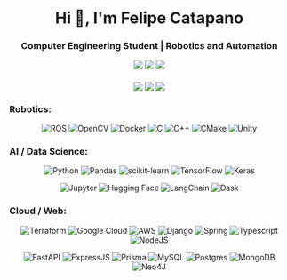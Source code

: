 <h1 align="center">Hi 👋, I'm Felipe Catapano</h1>
<h3 align="center">Computer Engineering Student | Robotics and Automation</h3>

<div align="center">
  <a target="_blank" href="https://www.linkedin.com/in/felipe-catapano/"><img src="https://img.shields.io/badge/-LinkedIn-0077B5?style=for-the-badge&logo=Linkedin&logoColor=white"></img></a>
  <a target="_blank" href="mailto:felipe_catapano@yahoo.com.br"><img src="https://img.shields.io/badge/-Email-D14836?style=for-the-badge&logo=Gmail&logoColor=white"></img></a>
  <a target="_blank" href="https://telegram.me/MekhyW"><img src="https://img.shields.io/badge/Telegram-2CA5E0?style=for-the-badge&logo=telegram&logoColor=white"> </img></a>
<div>
<br>
<div align="center">
  <img align="center" src="https://github-readme-streak-stats.herokuapp.com/?user=mekhyw&theme=dark&include_all_commits=true&count_private=true"/>
  <img align="center" src="https://github-readme-stats.vercel.app/api?username=mekhyw&show_icons=true&theme=dark&include_all_commits=true&count_private=true&rank_icon=github"/>
  <img align="center" src="https://github-readme-stats.vercel.app/api/top-langs/?username=mekhyw&theme=dark&hide=g-code,roff,jupyter%20notebook,makefile,html,c,shaderlab,asp.net,tex&layout=donut&langs_count=6"
<div>

<h3 align="left">Robotics:</h3>

![ROS](https://img.shields.io/badge/ros-%230A0FF9.svg?style=for-the-badge&logo=ros&logoColor=white)
![OpenCV](https://img.shields.io/badge/OpenCV-5C3EE8.svg?style=for-the-badge&logo=OpenCV&logoColor=white)
![Docker](https://img.shields.io/badge/docker-%230db7ed.svg?style=for-the-badge&logo=docker&logoColor=white)
![C](https://img.shields.io/badge/c-%2300599C.svg?style=for-the-badge&logo=c&logoColor=white)
![C++](https://img.shields.io/badge/c++-%2300599C.svg?style=for-the-badge&logo=c%2B%2B&logoColor=white)
![CMake](https://img.shields.io/badge/CMake-%23008FBA.svg?style=for-the-badge&logo=cmake&logoColor=white)
![Unity](https://img.shields.io/badge/Unity-FFFFFF.svg?style=for-the-badge&logo=Unity&logoColor=black)
  
<h3 align="left">AI / Data Science:</h3>

![Python](https://img.shields.io/badge/python-3670A0?style=for-the-badge&logo=python&logoColor=ffdd54)
![Pandas](https://img.shields.io/badge/pandas-%23150458.svg?style=for-the-badge&logo=pandas&logoColor=white)
![scikit-learn](https://img.shields.io/badge/scikit--learn-%23F7931E.svg?style=for-the-badge&logo=scikit-learn&logoColor=white)
![TensorFlow](https://img.shields.io/badge/TensorFlow-%23FF6F00.svg?style=for-the-badge&logo=TensorFlow&logoColor=white)
![Keras](https://img.shields.io/badge/keras-%23D00000.svg?style=for-the-badge&logo=Keras&logoColor=white)

![Jupyter](https://img.shields.io/badge/Jupyter-F37626.svg?style=for-the-badge&logo=Jupyter&logoColor=white)
![Hugging Face](https://img.shields.io/badge/Hugging%20Face-FFD21E.svg?style=for-the-badge&logo=Hugging-Face&logoColor=black)
![LangChain](https://img.shields.io/badge/LangChain-1C3C3C.svg?style=for-the-badge&logo=LangChain&logoColor=white)
![Dask](https://img.shields.io/badge/Dask-FC6E6B.svg?style=for-the-badge&logo=Dask&logoColor=white)
  
<h3 align="left">Cloud / Web:</h3>

![Terraform](https://img.shields.io/badge/terraform-%23844FBA?style=for-the-badge&logo=terraform&logoColor=white)
![Google Cloud](https://img.shields.io/badge/Google%20Cloud-4285F4.svg?style=for-the-badge&logo=Google-Cloud&logoColor=white)
![AWS](https://img.shields.io/badge/AWS-232F3E.svg?style=for-the-badge&logo=Amazon-Web-Services&logoColor=white)
![Django](https://img.shields.io/badge/django-%23092E20.svg?style=for-the-badge&logo=django&logoColor=white)
![Spring](https://img.shields.io/badge/Spring-6DB33F.svg?style=for-the-badge&logo=Spring&logoColor=white)
![Typescript](https://img.shields.io/badge/typescript-%233178C6?style=for-the-badge&logo=typescript&logoColor=white)
![NodeJS](https://img.shields.io/badge/node.js-6DA55F?style=for-the-badge&logo=node.js&logoColor=white)

![FastAPI](https://img.shields.io/badge/FastAPI-009688.svg?style=for-the-badge&logo=FastAPI&logoColor=white)
![ExpressJS](https://img.shields.io/badge/Express-000000.svg?style=for-the-badge&logo=Express&logoColor=white)
![Prisma](https://img.shields.io/badge/prisma-%232D3748.svg?style=for-the-badge&logo=prisma&logoColor=white)
![MySQL](https://img.shields.io/badge/mysql-%234479A1.svg?style=for-the-badge&logo=mysql&logoColor=white)
![Postgres](https://img.shields.io/badge/postgres-%23316192.svg?style=for-the-badge&logo=postgresql&logoColor=white)
![MongoDB](https://img.shields.io/badge/MongoDB-%234ea94b.svg?style=for-the-badge&logo=mongodb&logoColor=white)
![Neo4J](https://img.shields.io/badge/Neo4j-4581C3.svg?style=for-the-badge&logo=Neo4j&logoColor=white)
